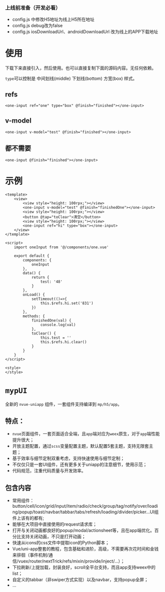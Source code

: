 ### 上线前准备（开发必看）
- config.js 中修改H5地址为线上H5所在地址
- config.js debug改为false
- config.js iosDownloadUrl、androidDownloadUrl 改为线上的APP下载地址



# 使用
下载下来直接引入，然后使用。也可以直接复制下面的源码内容。无任何依赖。

`type`可以控制是 中间划线(middle) 下划线(bottom) 方宽(box) 样式。

## refs

`<one-input ref="one" type="box" @finish="finished"></one-input>`

## v-model

`<one-input v-model="test" @finish="finished"></one-input>`

## 都不需要

`<one-input @finish="finished"></one-input>`

# 示例

```
<template>
	<view>
		<view style="height: 100rpx;"></view>
		<one-input v-model="test" @finish="finishedOne"></one-input>
		<view style="height: 100rpx;"></view>
		<button @tap="toClear">清空</button>
		<view style="height: 100rpx;"></view>
		<one-input ref="hi" type="box"></one-input>
	</view>
</template>

<script>
	import oneInput from '@/components/one.vue'
	
	export default {
		components: {
			oneInput
		},
		data() {
			return {
				test: '48'
			}
		},
		onLoad() {
			setTimeout(()=>{
				this.$refs.hi.set('831')
			})
		},
		methods: {
			finishedOne(val) {
				console.log(val)
			},
			toClear() {
				this.test = ''
				this.$refs.hi.clear()
			}
		}
	}
</script>

<style>
</style>
```

# `mypUI`

全新的 `nvue-uniapp` 组件，一套组件支持编译到 `mp/h5/app`。

## 特点：

- `nvue`页面组件，一套页面适合全端，且`app`端对应为`weex`原生，对于`app`端性能提升很大；
- 开放主题配置，通过`scss`变量配置主题，默认配置5套主题，支持无限套主题；
- 基于效率与细节定制双重考虑，支持快速使用与细节定制；
- 不仅仅只是一套UI组件，还有更多关于uniapp的注意细节，使用示范；
- 代码规范，注重代码质量与开发效率。

## 包含内容

- 常用组件：button/cell/icon/grid/input/item/radio/check/group/tag/notify/over/loading/popup/toast/navbar/tabbar/tabs/refresh/loading/divider/picker...UI组件上该有的都有;
- 能够在大项目中直接使用的request请求库；
- 打开与关闭动画都良好的popup/modal/actionsheet等，且在app端优化。百分比支持关闭动画，不只是打开动画；
- 快速从icons的css文件中提取icon的Python脚本；
- Vue/uni-app整套的教程，包含基础和进阶，高级，不需要再次花时间和金钱来徘徊（事件机制/通信/vuex/router/nextTrick/refs/mixin/provide/inject/...）；
- 下拉刷新/上提加载，封装良好，scroll全平台支持，而且app支持weex中的list；
- 自定义的tabbar（非swiper方式实现）以及navbar，支持popup全屏；
- ...

